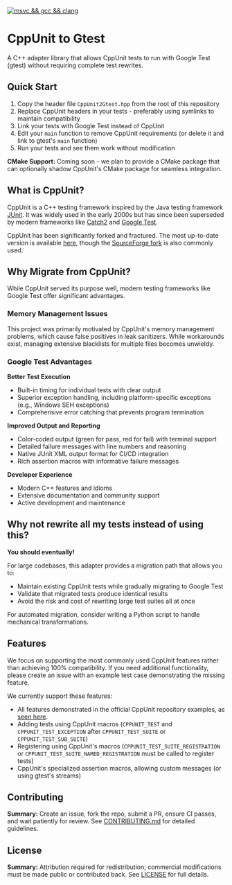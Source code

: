 [![msvc && gcc && clang](https://github.com/OlekRaymond/CppUnit2Gtest/actions/workflows/cmake-multi-platform.yml/badge.svg)](https://github.com/OlekRaymond/CppUnit2Gtest/actions/workflows/cmake-multi-platform.yml)

# CppUnit to Gtest

A C++ adapter library that allows CppUnit tests to run with Google Test (gtest) without requiring complete test rewrites.

## Quick Start

1. Copy the header file `CppUnit2Gtest.hpp` from the root of this repository
2. Replace CppUnit headers in your tests - preferably using symlinks to maintain compatibility
3. Link your tests with Google Test instead of CppUnit
4. Edit your `main` function to remove CppUnit requirements (or delete it and link to gtest's `main` function)
5. Run your tests and see them work without modification


**CMake Support:** Coming soon - we plan to provide a CMake package that can optionally shadow CppUnit's CMake package for seamless integration.

## What is CppUnit?
CppUnit is a C++ testing framework inspired by the Java testing framework [JUnit](https://junit.org/). 
It was widely used in the early 2000s but has since been superseded by modern frameworks like 
[Catch2](https://github.com/catchorg/Catch2) and [Google Test](https://github.com/google/googletest).

CppUnit has been significantly forked and fractured. 
The most up-to-date version is available [here](https://freedesktop.org/wiki/Software/cppunit/),
though the [SourceForge fork](https://sourceforge.net/projects/cppunit/) is also commonly used.

## Why Migrate from CppUnit?

While CppUnit served its purpose well, modern testing frameworks like Google Test offer significant advantages.

### Memory Management Issues
This project was primarily motivated by CppUnit's memory management problems, which cause false positives 
in leak sanitizers. While workarounds exist, managing extensive blacklists for multiple files becomes unwieldy.

### Google Test Advantages

**Better Test Execution**
- Built-in timing for individual tests with clear output
- Superior exception handling, including platform-specific exceptions (e.g., Windows SEH exceptions)
- Comprehensive error catching that prevents program termination

**Improved Output and Reporting**
- Color-coded output (green for pass, red for fail) with terminal support
- Detailed failure messages with line numbers and reasoning
- Native JUnit XML output format for CI/CD integration
- Rich assertion macros with informative failure messages

**Developer Experience**
- Modern C++ features and idioms
- Extensive documentation and community support
- Active development and maintenance


## Why not rewrite all my tests instead of using this?
**You should eventually!** 

For large codebases, this adapter provides a migration path that allows you to:

- Maintain existing CppUnit tests while gradually migrating to Google Test
- Validate that migrated tests produce identical results
- Avoid the risk and cost of rewriting large test suites all at once

For automated migration, consider writing a Python script to handle mechanical transformations.

[//]: # (TODO: Write said python script and add it to the repo)

## Features

We focus on supporting the most commonly used CppUnit features rather than achieving 100% compatibility. 
If you need additional functionality, please create an issue with an example test case demonstrating the missing feature.

We currently support these features:
- All features demonstrated in the official CppUnit repository examples, as [seen here](./tests/examples).
- Adding tests using CppUnit macros (`CPPUNIT_TEST` and `CPPUNIT_TEST_EXCEPTION` after `CPPUNIT_TEST_SUITE` or `CPPUNIT_TEST_SUB_SUITE`)
- Registering using CppUnit's macros (`CPPUNIT_TEST_SUITE_REGISTRATION` or `CPPUNIT_TEST_SUITE_NAMED_REGISTRATION` must be called to register tests)
- CppUnit's specialized assertion macros, allowing custom messages (or using gtest's streams)

## Contributing

**Summary:** Create an issue, fork the repo, submit a PR, ensure CI passes, and wait patiently for review.
See [CONTRIBUTING.md](CONTRIBUTING.md) for detailed guidelines.

## License

**Summary:** Attribution required for redistribution; commercial modifications must be made public or contributed back.
See [LICENSE](./LICENSE) for full details.
